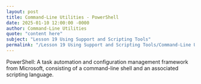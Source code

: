 ```yaml
---
layout: post
title: Command-Line Utilities - PowerShell
date: 2025-01-10 12:00:00 -0000
author: Command-Line Utilities
quote: "content here"
subject: "Lesson 19 Using Support and Scripting Tools"
permalink: "/Lesson 19 Using Support and Scripting Tools/Command-Line Utilities/Command-Line Utilities - PowerShell"
---
```


PowerShell: A task automation and configuration management framework from Microsoft, consisting of a command-line shell and an associated scripting language.
